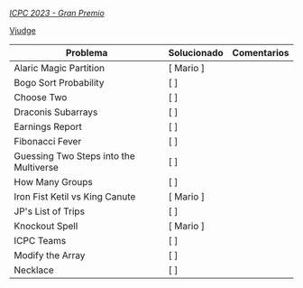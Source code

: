 *[ICPC 2023 - Gran Premio](https://codeforces.com/gym/105408)*

[Vjudge](https://vjudge.net/contest/664989)

| Problema | Solucionado | Comentarios |
| -------- | ----------- | ----------- |
| Alaric Magic Partition | [ Mario ] | |
| Bogo Sort Probability | [ ] | |
| Choose Two | [ ] | |
| Draconis Subarrays | [ ] | |
| Earnings Report | [ ] | |
| Fibonacci Fever | [ ] | |
| Guessing Two Steps into the Multiverse | [ ] | |
| How Many Groups | [ ] | |
| Iron Fist Ketil vs King Canute | [ Mario ] | |
| JP's List of Trips | [ ] | |
| Knockout Spell | [ Mario ] | |
| ICPC Teams | [ ] | |
| Modify the Array | [ ] | |
| Necklace | [ ] | |